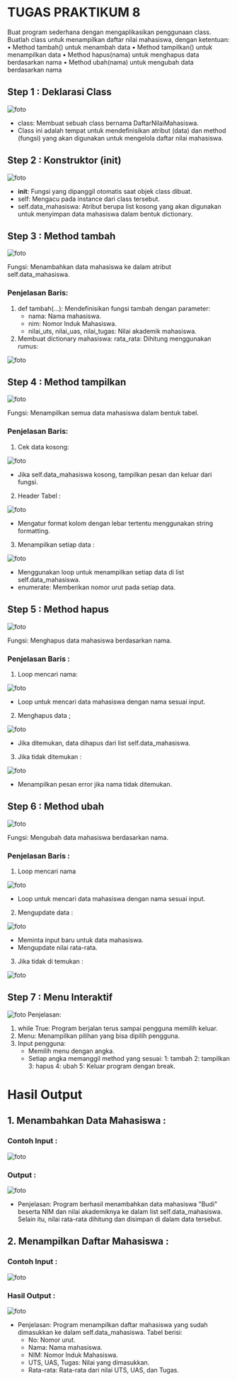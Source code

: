 # TUGAS PRAKTIKUM 8
Buat program sederhana dengan mengaplikasikan penggunaan class. Buatlah
class untuk menampilkan daftar nilai mahasiswa, dengan ketentuan:
• Method tambah() untuk menambah data
• Method tampilkan() untuk menampilkan data
• Method hapus(nama) untuk menghapus data berdasarkan nama
• Method ubah(nama) untuk mengubah data berdasarkan nama

## Step 1 : Deklarasi Class

![foto](Foto/ss1.png)

* class: Membuat sebuah class bernama DaftarNilaiMahasiswa.
* Class ini adalah tempat untuk mendefinisikan atribut (data) dan method (fungsi) yang akan digunakan untuk mengelola daftar nilai mahasiswa.

## Step 2 : Konstruktor (__init__)

![foto](Foto/ss2.png)

* __init__: Fungsi yang dipanggil otomatis saat objek class dibuat.
* self: Mengacu pada instance dari class tersebut.
* self.data_mahasiswa: Atribut berupa list kosong yang akan digunakan untuk menyimpan data mahasiswa dalam bentuk dictionary.

## Step 3  : Method tambah

![foto](Foto/ss3.png)

Fungsi:
Menambahkan data mahasiswa ke dalam atribut self.data_mahasiswa.
### Penjelasan Baris:
1. def tambah(...): Mendefinisikan fungsi tambah dengan parameter:
    * nama: Nama mahasiswa.
    * nim: Nomor Induk Mahasiswa.
    * nilai_uts, nilai_uas, nilai_tugas: Nilai akademik mahasiswa.
2. Membuat dictionary mahasiswa:
rata_rata: Dihitung menggunakan rumus:

![foto](Foto/ss8.png)

## Step 4 : Method tampilkan

![foto](Foto/ss4.png)

Fungsi:
Menampilkan semua data mahasiswa dalam bentuk tabel.
### Penjelasan Baris:
1. Cek data kosong:

![foto](Foto/ss9.png)

* Jika self.data_mahasiswa kosong, tampilkan pesan dan keluar dari fungsi.

2. Header Tabel :

![foto](Foto/ss10.png)

* Mengatur format kolom dengan lebar tertentu menggunakan string formatting.

3. Menampilkan setiap data :

![foto](Foto/ss11.png)

* Menggunakan loop untuk menampilkan setiap data di list self.data_mahasiswa.
* enumerate: Memberikan nomor urut pada setiap data.

## Step 5 : Method hapus

![foto](Foto/ss5.png)

Fungsi:
Menghapus data mahasiswa berdasarkan nama.
### Penjelasan Baris :
1. Loop mencari nama:

![foto](Foto/ss12.png)

* Loop untuk mencari data mahasiswa dengan nama sesuai input.

2. Menghapus data ;

![foto](Foto/ss13.png)

* Jika ditemukan, data dihapus dari list self.data_mahasiswa.

3. Jika tidak ditemukan :

![foto](Foto/ss14.png)

* Menampilkan pesan error jika nama tidak ditemukan.

## Step 6 : Method ubah

![foto](Foto/ss6.png)

Fungsi:
Mengubah data mahasiswa berdasarkan nama.
### Penjelasan Baris :
1. Loop mencari nama

![foto](Foto/ss15.png)

* Loop untuk mencari data mahasiswa dengan nama sesuai input.

2. Mengupdate data :

![foto](Foto/ss16.png)

* Meminta input baru untuk data mahasiswa.
* Mengupdate nilai rata-rata.

3. Jika tidak di temukan :

![foto](Foto/ss17.png)

## Step 7 : Menu Interaktif

![foto](Foto/ss7.png)
Penjelasan:
1. while True: Program berjalan terus sampai pengguna memilih keluar.
2. Menu: Menampilkan pilihan yang bisa dipilih pengguna.
3. Input pengguna:
    * Memilih menu dengan angka.
    * Setiap angka memanggil method yang sesuai:
        1: tambah
        2: tampilkan
        3: hapus
        4: ubah
        5: Keluar program dengan break.

# Hasil Output

## 1. Menambahkan Data Mahasiswa :

### Contoh Input :

![foto](Foto/ss18.png)

### Output :

![foto](Foto/ss19.png)

* Penjelasan:
  Program berhasil menambahkan data mahasiswa "Budi" beserta NIM dan nilai akademiknya ke dalam list self.data_mahasiswa. Selain itu, nilai rata-rata dihitung dan disimpan di dalam data tersebut.

## 2. Menampilkan Daftar Mahasiswa :

### Contoh Input :

![foto](Foto/ss21.png)

### Hasil Output :

![foto](Foto/ss21.png)

* Penjelasan:
Program menampilkan daftar mahasiswa yang sudah dimasukkan ke dalam self.data_mahasiswa.
Tabel berisi:
    * No: Nomor urut.
    * Nama: Nama mahasiswa.
    * NIM: Nomor Induk Mahasiswa.
    * UTS, UAS, Tugas: Nilai yang dimasukkan.
    * Rata-rata: Rata-rata dari nilai UTS, UAS, dan Tugas.



